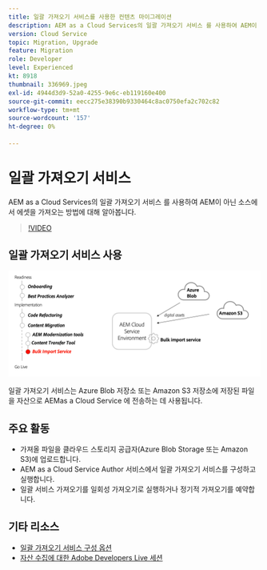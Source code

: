 ```yaml
---
title: 일괄 가져오기 서비스를 사용한 컨텐츠 마이그레이션
description: AEM as a Cloud Services의 일괄 가져오기 서비스 를 사용하여 AEM이 아닌 소스에서 에셋을 가져오는 방법에 대해 알아봅니다.
version: Cloud Service
topic: Migration, Upgrade
feature: Migration
role: Developer
level: Experienced
kt: 8918
thumbnail: 336969.jpeg
exl-id: 4944d3d9-52a0-4255-9e6c-eb119160e400
source-git-commit: eecc275e38390b9330464c8ac0750efa2c702c82
workflow-type: tm+mt
source-wordcount: '157'
ht-degree: 0%

---
```


# 일괄 가져오기 서비스

AEM as a Cloud Services의 일괄 가져오기 서비스 를 사용하여 AEM이 아닌 소스에서 에셋을 가져오는 방법에 대해 알아봅니다.

>[!VIDEO](https://video.tv.adobe.com/v/336969?quality=12&learn=on)

## 일괄 가져오기 서비스 사용

![일괄 가져오기 서비스 라이프사이클](../assets/bulk-import-service.png)

일괄 가져오기 서비스는 Azure Blob 저장소 또는 Amazon S3 저장소에 저장된 파일을 자산으로 AEMas a Cloud Service 에 전송하는 데 사용됩니다.

## 주요 활동

+ 가져올 파일을 클라우드 스토리지 공급자(Azure Blob Storage 또는 Amazon S3)에 업로드합니다.
+ AEM as a Cloud Service Author 서비스에서 일괄 가져오기 서비스를 구성하고 실행합니다.
+ 일괄 서비스 가져오기를 일회성 가져오기로 실행하거나 정기적 가져오기를 예약합니다.

## 기타 리소스

+ [일괄 가져오기 서비스 구성 옵션](https://experienceleague.adobe.com/docs/experience-manager-cloud-service/content/assets/manage/add-assets.html#configure-bulk-ingestor-tool)
+ [자산 수집에 대한 Adobe Developers Live 세션](https://experienceleague.adobe.com/docs/adobe-developers-live-events/events/2021/feb2021/asset-bulk-ingestion.html)

